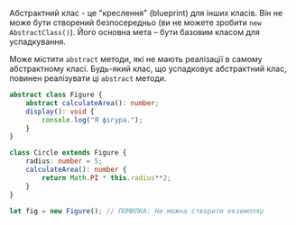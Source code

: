 Абстрактний клас - це "креслення" (blueprint) для інших класів. Він не може бути створений безпосередньо (ви не можете зробити `new AbstractClass()`). 
Його основна мета – бути базовим класом для успадкування.

Може містити `abstract` методи, які не мають реалізації в самому абстрактному класі. 
Будь-який клас, що успадковує абстрактний клас, повинен реалізувати ці `abstract` методи. 


```typeScript
abstract class Figure {
    abstract calculateArea(): number; 
    display(): void { 
	    console.log("Я фігура."); 
    } 
}

class Circle extends Figure {
    radius: number = 5;
    calculateArea(): number { 
	    return Math.PI * this.radius**2; 
    } 
}

let fig = new Figure(); // ПОМИЛКА: Не можна створити екземпляр
```
